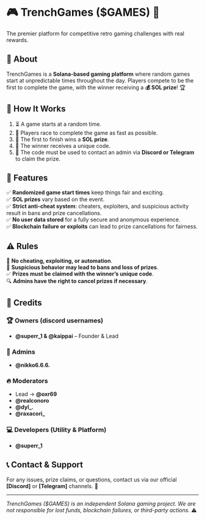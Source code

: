 # 🎮 TrenchGames ($GAMES) 🚀
The premier platform for competitive retro gaming challenges with real rewards.

## 🌟 About
TrenchGames is a **Solana-based gaming platform** where random games start at unpredictable times throughout the day. Players compete to be the first to complete the game, with the winner receiving a **💰 SOL prize**! 🏆

## 🎲 How It Works
1. ⏳ A game starts at a random time.
2. 🏃 Players race to complete the game as fast as possible.
3. 🥇 The first to finish wins a **SOL prize**.
4. 🔑 The winner receives a unique code.
5. 📩 The code must be used to contact an admin via **Discord or Telegram** to claim the prize.

## 🚀 Features
✅ **Randomized game start times** keep things fair and exciting.  
✅ **SOL prizes** vary based on the event.  
✅ **Strict anti-cheat system**: cheaters, exploiters, and suspicious activity result in bans and prize cancellations.  
✅ **No user data stored** for a fully secure and anonymous experience.  
✅ **Blockchain failure or exploits** can lead to prize cancellations for fairness.  

## ⚠️ Rules
🚫 **No cheating, exploiting, or automation**.  
🚫 **Suspicious behavior may lead to bans and loss of prizes**.  
✅ **Prizes must be claimed with the winner’s unique code**.  
🔍 **Admins have the right to cancel prizes if necessary**.  

## 👥 Credits
### 🏆 Owners (discord usernames)
- **@superr_1 & @kaippai** – Founder & Lead

### 🔧 Admins
- **@nikko6.6.6.**  

### 🔥 Moderators
- Lead -> **@oxr69**  
- **@realconoro**
- **@dyl_.**
- **@raxacori_**

### 💻 Developers (Utility & Platform)
- **@superr_1**  

## 📞 Contact & Support
For any issues, prize claims, or questions, contact us via our official **[Discord]** or **[Telegram]** channels. 📨

---
_TrenchGames ($GAMES) is an independent Solana gaming project. We are not responsible for lost funds, blockchain failures, or third-party actions._ ⚠️


